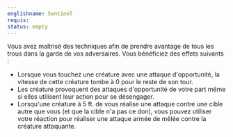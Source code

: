 ```yaml
---
englishname: Sentinel
requis:
status: empty
---
```

Vous avez maîtrisé des techniques afin de prendre avantage de tous les trous dans la garde de vos adversaires. Vous bénéficiez des effets suivants : 

 - Lorsque vous touchez une créature avec une attaque d'opportunité, la vitesse de cette créature tombe à 0 pour le reste de son tour.
 - Les créature provoquent des attaques d'opportunité de votre part même si elles utilisent leur action pour se désengager.
 - Lorsqu'une créature à 5 ft. de vous réalise une attaque contre une cible autre que vous (et que la cible n'a pas ce don), vous pouvez utiliser votre réaction pour réaliser une attaque armée de mêlée contre la créature attaquante.
